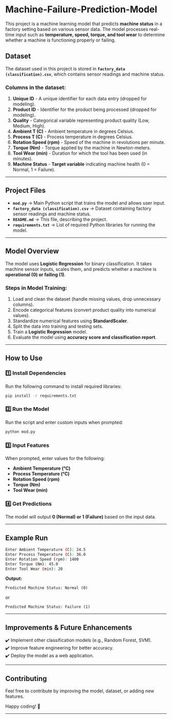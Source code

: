 

# **Machine-Failure-Prediction-Model**  

This project is a machine learning model that predicts **machine status** in a factory setting based on various sensor data. The model processes real-time input such as **temperature, speed, torque, and tool wear** to determine whether a machine is functioning properly or failing.  

## **Dataset**  
The dataset used in this project is stored in **`factory_data (classification).csv`**, which contains sensor readings and machine status.  

### **Columns in the dataset:**  
1. **Unique ID** - A unique identifier for each data entry (dropped for modeling).  
2. **Product ID** - Identifier for the product being processed (dropped for modeling).  
3. **Quality** - Categorical variable representing product quality (Low, Medium, High).  
4. **Ambient T (C)** - Ambient temperature in degrees Celsius.  
5. **Process T (C)** - Process temperature in degrees Celsius.  
6. **Rotation Speed (rpm)** - Speed of the machine in revolutions per minute.  
7. **Torque (Nm)** - Torque applied by the machine in Newton-meters.  
8. **Tool Wear (min)** - Duration for which the tool has been used (in minutes).  
9. **Machine Status** - **Target variable** indicating machine health (0 = Normal, 1 = Failure).  

---

## **Project Files**  

- **`mod.py`** → Main Python script that trains the model and allows user input.  
- **`factory_data (classification).csv`** → Dataset containing factory sensor readings and machine status.  
- **`README.md`** → This file, describing the project.  
- **`requirements.txt`** → List of required Python libraries for running the model.  

---

## **Model Overview**  

The model uses **Logistic Regression** for binary classification. It takes machine sensor inputs, scales them, and predicts whether a machine is **operational (0) or failing (1)**.  

### **Steps in Model Training:**  
1. Load and clean the dataset (handle missing values, drop unnecessary columns).  
2. Encode categorical features (convert product quality into numerical values).  
3. Standardize numerical features using **StandardScaler**.  
4. Split the data into training and testing sets.  
5. Train a **Logistic Regression** model.  
6. Evaluate the model using **accuracy score and classification report**.  

---

## **How to Use**  

### **1️⃣ Install Dependencies**  
Run the following command to install required libraries:  
```bash
pip install -r requirements.txt
```  

### **2️⃣ Run the Model**  
Run the script and enter custom inputs when prompted:  
```bash
python mod.py
```  

### **3️⃣ Input Features**  
When prompted, enter values for the following:  
- **Ambient Temperature (°C)**  
- **Process Temperature (°C)**  
- **Rotation Speed (rpm)**  
- **Torque (Nm)**  
- **Tool Wear (min)**  

### **4️⃣ Get Predictions**  
The model will output **0 (Normal) or 1 (Failure)** based on the input data.  

---

## **Example Run**  
```bash
Enter Ambient Temperature (C): 24.5
Enter Process Temperature (C): 36.0
Enter Rotation Speed (rpm): 1400
Enter Torque (Nm): 45.0
Enter Tool Wear (min): 20
```
**Output:**  
```
Predicted Machine Status: Normal (0)
```
or  
```
Predicted Machine Status: Failure (1)
```

---

## **Improvements & Future Enhancements**  
✔️ Implement other classification models (e.g., Random Forest, SVM).  
✔️ Improve feature engineering for better accuracy.  
✔️ Deploy the model as a web application.  

---

## **Contributing**  
Feel free to contribute by improving the model, dataset, or adding new features.  

Happy coding! 🚀  

---
